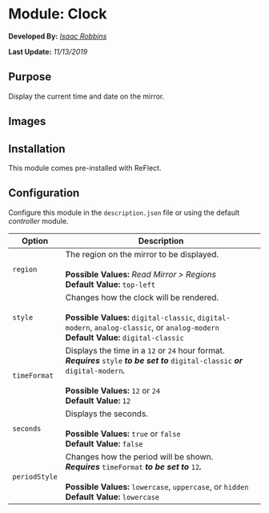 # Module: Clock

**Developed By:** *[Isaac Robbins](https://github.com/MeAwesome)*

**Last Update:** *11/13/2019*

## Purpose

Display the current time and date on the mirror.

## Images



## Installation

This module comes pre-installed with ReFlect.

## Configuration

Configure this module in the `description.json` file or using the default *controller* module.

| Option        | Description
| ------------- | -----------
| `region`      | The region on the mirror to be displayed. <br><br> **Possible Values:** *Read Mirror > Regions* <br> **Default Value:** `top-left`
| `style`       | Changes how the clock will be rendered. <br><br> **Possible Values:** `digital-classic`, `digital-modern`, `analog-classic`, or `analog-modern` <br> **Default Value:** `digital-classic`
| `timeFormat`  | Displays the time in a `12` or `24` hour format. <br> ***Requires*** `style` ***to be set to*** `digital-classic` ***or*** `digital-modern`***.*** <br><br> **Possible Values:** `12` or `24` <br> **Default Value:** `12`
| `seconds`     | Displays the seconds. <br><br> **Possible Values:** `true` or `false` <br> **Default Value:** `false`
| `periodStyle` | Changes how the period will be shown. <br> ***Requires*** `timeFormat` ***to be set to*** `12`***.*** <br><br> **Possible Values:** `lowercase`, `uppercase`, or `hidden` <br> **Default Value:** `lowercase`

##
